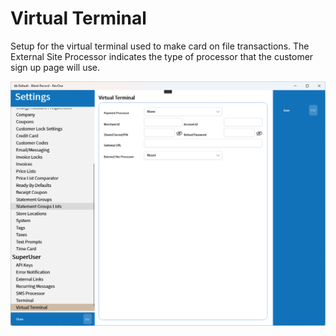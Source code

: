# Virtual Terminal

Setup for the virtual terminal used to make card on file transactions. The External Site Processor indicates the type of processor that the customer sign up page will use.

![Virtual Terminal](/.attachments/Documentation/VirtualTerminal.png "Virtual Terminal")